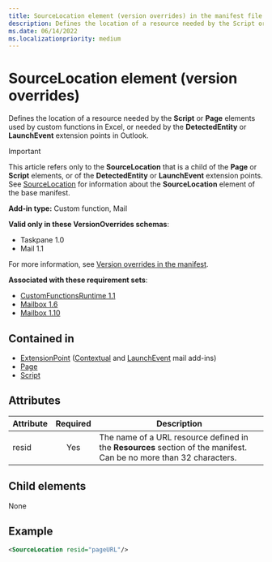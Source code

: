 ```yaml
---
title: SourceLocation element (version overrides) in the manifest file
description: Defines the location of a resource needed by the Script or Page elements used by custom functions in Excel, or needed by the DetectedEntity or LaunchEvent extension points in Outlook.
ms.date: 06/14/2022
ms.localizationpriority: medium
---
```


# SourceLocation element (version overrides)

Defines the location of a resource needed by the **Script** or **Page** elements used by custom functions in Excel, or needed by the **DetectedEntity** or **LaunchEvent** extension points in Outlook.

> [!IMPORTANT]
> This article refers only to the **SourceLocation** that is a child of the **Page** or **Script** elements, or of the **DetectedEntity** or **LaunchEvent** extension points. See [SourceLocation](sourcelocation.md) for information about the **SourceLocation** element of the base manifest.

**Add-in type:** Custom function, Mail

**Valid only in these VersionOverrides schemas**:

- Taskpane 1.0
- Mail 1.1

For more information, see [Version overrides in the manifest](/office/dev/add-ins/develop/add-in-manifests#version-overrides-in-the-manifest).

**Associated with these requirement sets**:

- [CustomFunctionsRuntime 1.1](../requirement-sets/excel/custom-functions-requirement-sets.md)
- [Mailbox 1.6](../requirement-sets/outlook/requirement-set-1.6/outlook-requirement-set-1.6.md)
- [Mailbox 1.10](../requirement-sets/outlook/requirement-set-1.10/outlook-requirement-set-1.10.md)

## Contained in

- [ExtensionPoint](extensionpoint.md) ([Contextual](extensionpoint.md#detectedentity) and [LaunchEvent](extensionpoint.md#launchevent) mail add-ins)
- [Page](page.md)
- [Script](script.md)

## Attributes

| Attribute | Required | Description                                                                          |
|-----------|:----------:|--------------------------------------------------------------------------------------|
| resid     | Yes      | The name of a URL resource defined in the **Resources** section of the manifest. Can be no more than 32 characters. |

## Child elements

None

## Example

```xml
<SourceLocation resid="pageURL"/>
```
